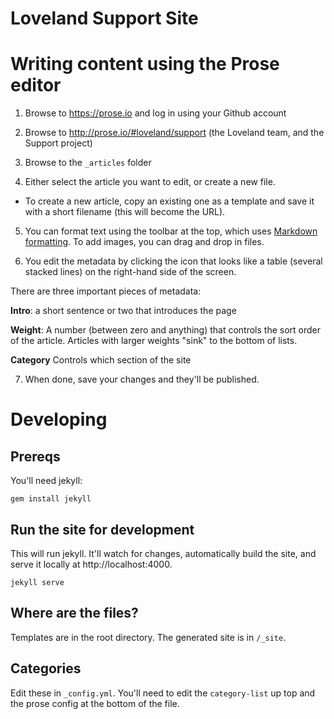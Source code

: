# Loveland Support Site

# Writing content using the Prose editor

1. Browse to https://prose.io and log in using your Github account

2. Browse to http://prose.io/#loveland/support (the Loveland team, and the Support project)

3. Browse to the `_articles` folder

4. Either select the article you want to
edit, or create a new file. 

  * To create a new article, copy an existing
  one as a template and save it with a short filename (this will become the URL).

5. You can format text using the toolbar at the top, which uses [Markdown formatting](https://github.com/adam-p/markdown-here/wiki/Markdown-Cheatsheet). To add images, you can drag and drop in files.

6. You edit the metadata by clicking the icon that looks like a table (several
stacked lines) on the right-hand side of the screen.

There are three important pieces of metadata:

**Intro**: a short sentence or two that introduces the page

**Weight**: A number (between zero and anything) that controls the sort order
of the article. Articles with larger weights "sink" to the bottom of lists.

**Category**
Controls which section of the site

7. When done, save your changes and they'll be published.


# Developing

## Prereqs

You'll need jekyll:

```gem install jekyll```

## Run the site for development

This will run jekyll. It'll watch for changes, automatically build the site,
and serve it locally at http://localhost:4000.

```jekyll serve```

## Where are the files?

Templates are in the root directory. The generated site is in `/_site`.

## Categories

Edit these in `_config.yml`. You'll need to edit the `category-list` up top and
the  prose config at the bottom of the file.
